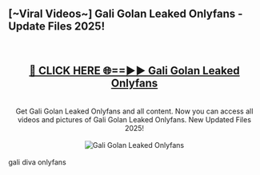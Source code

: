<h2>[~Viral Videos~] Gali Golan Leaked Onlyfans - Update Files 2025!</h2>
<br>
<div align="center">
<h2><a href="https://betterlinks.top/A2PfLJ" rel="nofollow">🔴 CLICK HERE 🌐==►► Gali Golan Leaked Onlyfans</a></h2>
<br>
Get Gali Golan Leaked Onlyfans and all content. Now you can access all videos and pictures of Gali Golan Leaked Onlyfans. New Updated Files 2025!
<br>
<br>
<a href="https://betterlinks.top/A2PfLJ" rel="nofollow" data-target="animated-image.originalLink"><img src="https://i.ibb.co.com/WyWwxjT/player-gif2.gif" alt="Gali Golan Leaked Onlyfans" style="max-width: 100%; display: inline-block;" data-target="animated-image.originalImage"></a>
</div>
<br>
gali diva onlyfans